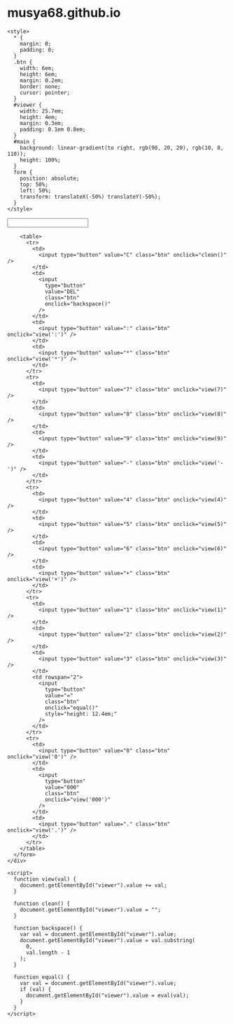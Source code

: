 # musya68.github.io
<html lang="id">
  <head>
    <meta charset="UTF-8" />
    <meta name="viewport" content="width=device-width, initial-scale=1.0" />
    <meta http-equiv="X-UA-Compatible" content="ie=edge" />
    <title>Kalkulator</title>

    <style>
      * {
        margin: 0;
        padding: 0;
      }
      .btn {
        width: 6em;
        height: 6em;
        margin: 0.2em;
        border: none;
        cursor: pointer;
      }
      #viewer {
        width: 25.7em;
        height: 4em;
        margin: 0.3em;
        padding: 0.1em 0.8em;
      }
      #main {
        background: linear-gradient(to right, rgb(90, 20, 20), rgb(10, 8, 110));
        height: 100%;
      }
      form {
        position: absolute;
        top: 50%;
        left: 50%;
        transform: translateX(-50%) translateY(-50%);
      }
    </style>
  </head>
  <body>
    <div id="main">
      <form>
        <input type="text" id="viewer" />

        <table>
          <tr>
            <td>
              <input type="button" value="C" class="btn" onclick="clean()" />
            </td>
            <td>
              <input
                type="button"
                value="DEL"
                class="btn"
                onclick="backspace()"
              />
            </td>
            <td>
              <input type="button" value=":" class="btn" onclick="view(':')" />
            </td>
            <td>
              <input type="button" value="*" class="btn" onclick="view('*')" />
            </td>
          </tr>
          <tr>
            <td>
              <input type="button" value="7" class="btn" onclick="view(7)" />
            </td>
            <td>
              <input type="button" value="8" class="btn" onclick="view(8)" />
            </td>
            <td>
              <input type="button" value="9" class="btn" onclick="view(9)" />
            </td>
            <td>
              <input type="button" value="-" class="btn" onclick="view('-')" />
            </td>
          </tr>
          <tr>
            <td>
              <input type="button" value="4" class="btn" onclick="view(4)" />
            </td>
            <td>
              <input type="button" value="5" class="btn" onclick="view(5)" />
            </td>
            <td>
              <input type="button" value="6" class="btn" onclick="view(6)" />
            </td>
            <td>
              <input type="button" value="+" class="btn" onclick="view('+')" />
            </td>
          </tr>
          <tr>
            <td>
              <input type="button" value="1" class="btn" onclick="view(1)" />
            </td>
            <td>
              <input type="button" value="2" class="btn" onclick="view(2)" />
            </td>
            <td>
              <input type="button" value="3" class="btn" onclick="view(3)" />
            </td>
            <td rowspan="2">
              <input
                type="button"
                value="="
                class="btn"
                onclick="equal()"
                style="height: 12.4em;"
              />
            </td>
          </tr>
          <tr>
            <td>
              <input type="button" value="0" class="btn" onclick="view('0')" />
            </td>
            <td>
              <input
                type="button"
                value="000"
                class="btn"
                onclick="view('000')"
              />
            </td>
            <td>
              <input type="button" value="." class="btn" onclick="view('.')" />
            </td>
          </tr>
        </table>
      </form>
    </div>

    <script>
      function view(val) {
        document.getElementById("viewer").value += val;
      }

      function clean() {
        document.getElementById("viewer").value = "";
      }

      function backspace() {
        var val = document.getElementById("viewer").value;
        document.getElementById("viewer").value = val.substring(
          0,
          val.length - 1
        );
      }

      function equal() {
        var val = document.getElementById("viewer").value;
        if (val) {
          document.getElementById("viewer").value = eval(val);
        }
      }
    </script>
  </body>
</html>
